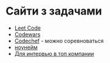 # Сайти з задачами

- [Leet Code](https://leetcode.com/)
- [Codewars](https://www.codewars.com/dashboard)
- [Codechef](https://www.codechef.com/learn/dashboard) - можно соревноваться
- [ноунейм](https://acmp.ru/index.asp?main=tasks)
- [Для интервью в топ компании](https://www.interviewbit.com/practice/)
